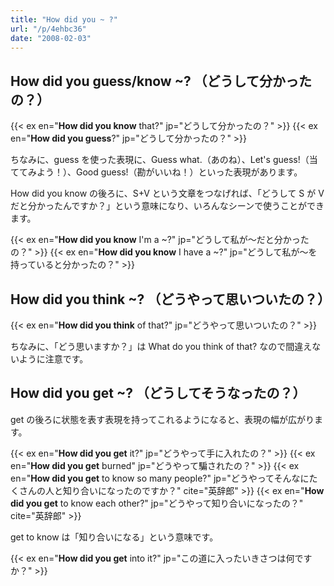 ```yaml
---
title: "How did you ~ ?"
url: "/p/4ehbc36"
date: "2008-02-03"
---
```


How did you guess/know ~? （どうして分かったの？）
----

{{< ex en="**How did you know** that?" jp="どうして分かったの？" >}}
{{< ex en="**How did you guess**?" jp="どうして分かったの？" >}}

ちなみに、guess を使った表現に、Guess what.（あのね）、Let's guess!（当ててみよう！）、Good guess!（勘がいいね！）といった表現があります。

How did you know の後ろに、S+V という文章をつなげれば、「どうして S が V だと分かったんですか？」という意味になり、いろんなシーンで使うことができます。

{{< ex en="**How did you know** I'm a ~?" jp="どうして私が～だと分かったの？" >}}
{{< ex en="**How did you know** I have a ~?" jp="どうして私が～を持っていると分かったの？" >}}


How did you think ~? （どうやって思いついたの？）
----

{{< ex en="**How did you think** of that?" jp="どうやって思いついたの？" >}}

ちなみに、「どう思いますか？」は What do you think of that? なので間違えないように注意です。


How did you get ~? （どうしてそうなったの？）
----

get の後ろに状態を表す表現を持ってこれるようになると、表現の幅が広がります。

{{< ex en="**How did you get** it?" jp="どうやって手に入れたの？" >}}
{{< ex en="**How did you get** burned" jp="どうやって騙されたの？" >}}
{{< ex en="**How did you get** to know so many people?" jp="どうやってそんなにたくさんの人と知り合いになったのですか？" cite="英辞郎" >}}
{{< ex en="**How did you get** to know each other?" jp="どうやって知り合いになったの？" cite="英辞郎" >}}

get to know は「知り合いになる」という意味です。

{{< ex en="**How did you get** into it?" jp="この道に入ったいきさつは何ですか？" >}}

